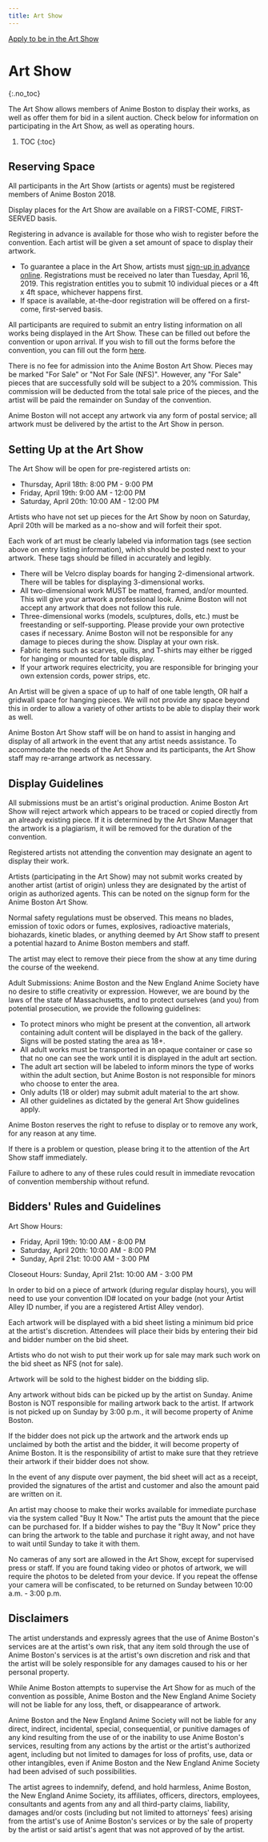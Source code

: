 ```yaml
---
title: Art Show
---
```

<div class="side-submenu col-sm-3 float-right">
  <a href="/AB-Site-Redesign/applications/artshow/art_show_form.html" class="btn btn-secondary">
    Apply to be in the Art Show
  </a>
</div>

# Art Show
{:.no_toc}

The Art Show allows members of Anime Boston to display their works, as well as offer them for bid in a silent auction. Check below for information on participating in the Art Show, as well as operating hours.

1. TOC
{:toc}

## Reserving Space
All participants in the Art Show (artists or agents) must be registered members of Anime Boston 2018.

Display places for the Art Show are available on a FIRST-COME, FIRST-SERVED basis.

Registering in advance is available for those who wish to register before the convention. Each artist will be given a set amount of space to display their artwork.

- To guarantee a place in the Art Show, artists must  [sign-up in advance online](/AB-Site-Redesign/applications/artshow/art_show_form.html). Registrations must be received no later than Tuesday, April 16, 2019. This registration entitles you to submit 10 individual pieces or a 4ft x 4ft space, whichever happens first.
- If space is available, at-the-door registration will be offered on a first-come, first-served basis.

All participants are required to submit an entry listing information on all works being displayed in the Art Show. These can be filled out before the convention or upon arrival. If you wish to fill out the forms before the convention, you can fill out the form [here](/AB-Site-Redesign/applications/artshow/art_show_form.html).

There is no fee for admission into the Anime Boston Art Show. Pieces may be marked "For Sale" or "Not For Sale (NFS)". However, any "For Sale" pieces that are successfully sold will be subject to a 20% commission. This commission will be deducted from the total sale price of the pieces, and the artist will be paid the remainder on Sunday of the convention.

Anime Boston will not accept any artwork via any form of postal service; all artwork must be delivered by the artist to the Art Show in person.

## Setting Up at the Art Show
The Art Show will be open for pre-registered artists on:
- Thursday, April 18th: 8:00 PM - 9:00 PM
- Friday, April 19th: 9:00 AM - 12:00 PM
- Saturday, April 20th: 10:00 AM - 12:00 PM

Artists who have not set up pieces for the Art Show by noon on Saturday, April 20th will be marked as a no-show and will forfeit their spot.

Each work of art must be clearly labeled via information tags (see section above on entry listing information), which should be posted next to your artwork. These tags should be filled in accurately and legibly.
- There will be Velcro display boards for hanging 2-dimensional artwork. There will be tables for displaying 3-dimensional works.
- All two-dimensional work MUST be matted, framed, and/or mounted. This will give your artwork a professional look. Anime Boston will not accept any artwork that does not follow this rule.
- Three-dimensional works (models, sculptures, dolls, etc.) must be freestanding or self-supporting. Please provide your own protective cases if necessary. Anime Boston will not be responsible for any damage to pieces during the show. Display at your own risk.
- Fabric items such as scarves, quilts, and T-shirts may either be rigged for hanging or mounted for table display.
- If your artwork requires electricity, you are responsible for bringing your own extension cords, power strips, etc.

An Artist will be given a space of up to half of one table length, OR half a gridwall space for hanging pieces. We will not provide any space beyond this in order to allow a variety of other artists to be able to display their work as well.

Anime Boston Art Show staff will be on hand to assist in hanging and display of all artwork in the event that any artist needs assistance. To accommodate the needs of the Art Show and its participants, the Art Show staff may re-arrange artwork as necessary.

## Display Guidelines
All submissions must be an artist's original production. Anime Boston Art Show will reject artwork which appears to be traced or copied directly from an already existing piece. If it is determined by the Art Show Manager that the artwork is a plagiarism, it will be removed for the duration of the convention.

Registered artists not attending the convention may designate an agent to display their work.

Artists (participating in the Art Show) may not submit works created by another artist (artist of origin) unless they are designated by the artist of origin as authorized agents. This can be noted on the signup form for the Anime Boston Art Show.

Normal safety regulations must be observed. This means no blades, emission of toxic odors or fumes, explosives, radioactive materials, biohazards, kinetic blades, or anything deemed by Art Show staff to present a potential hazard to Anime Boston members and staff.

The artist may elect to remove their piece from the show at any time during the course of the weekend.

Adult Submissions: Anime Boston and the New England Anime Society have no desire to stifle creativity or expression. However, we are bound by the laws of the state of Massachusetts, and to protect ourselves (and you) from potential prosecution, we provide the following guidelines:
- To protect minors who might be present at the convention, all artwork containing adult content will be displayed in the back of the gallery. Signs will be posted stating the area as 18+.
- All adult works must be transported in an opaque container or case so that no one can see the work until it is displayed in the adult art section.
- The adult art section will be labeled to inform minors the type of works within the adult section, but Anime Boston is not responsible for minors who choose to enter the area.
- Only adults (18 or older) may submit adult material to the art show.
- All other guidelines as dictated by the general Art Show guidelines apply.

Anime Boston reserves the right to refuse to display or to remove any work, for any reason at any time.

If there is a problem or question, please bring it to the attention of the Art Show staff immediately.

Failure to adhere to any of these rules could result in immediate revocation of convention membership without refund.

## Bidders' Rules and Guidelines
Art Show Hours:
- Friday, April 19th: 10:00 AM - 8:00 PM
- Saturday, April 20th: 10:00 AM - 8:00 PM
- Sunday, April 21st: 10:00 AM - 3:00 PM

Closeout Hours: Sunday, April 21st: 10:00 AM - 3:00 PM

In order to bid on a piece of artwork (during regular display hours), you will need to use your convention ID# located on your badge (not your Artist Alley ID number, if you are a registered Artist Alley vendor).

Each artwork will be displayed with a bid sheet listing a minimum bid price at the artist's discretion. Attendees will place their bids by entering their bid and bidder number on the bid sheet.

Artists who do not wish to put their work up for sale may mark such work on the bid sheet as NFS (not for sale).

Artwork will be sold to the highest bidder on the bidding slip.

Any artwork without bids can be picked up by the artist on Sunday. Anime Boston is NOT responsible for mailing artwork back to the artist. If artwork is not picked up on Sunday by 3:00 p.m., it will become property of Anime Boston.

If the bidder does not pick up the artwork and the artwork ends up unclaimed by both the artist and the bidder, it will become property of Anime Boston. It is the responsibility of artist to make sure that they retrieve their artwork if their bidder does not show.

In the event of any dispute over payment, the bid sheet will act as a receipt, provided the signatures of the artist and customer and also the amount paid are written on it.

An artist may choose to make their works available for immediate purchase via the system called "Buy It Now." The artist puts the amount that the piece can be purchased for. If a bidder wishes to pay the "Buy It Now" price they can bring the artwork to the table and purchase it right away, and not have to wait until Sunday to take it with them.

No cameras of any sort are allowed in the Art Show, except for supervised press or staff. If you are found taking video or photos of artwork, we will require the photos to be deleted from your device. If you repeat the offense your camera will be confiscated, to be returned on Sunday between 10:00 a.m. - 3:00 p.m.

## Disclaimers
The artist understands and expressly agrees that the use of Anime Boston's services are at the artist's own risk, that any item sold through the use of Anime Boston's services is at the artist's own discretion and risk and that the artist will be solely responsible for any damages caused to his or her personal property.

While Anime Boston attempts to supervise the Art Show for as much of the convention as possible, Anime Boston and the New England Anime Society will not be liable for any loss, theft, or disappearance of artwork.

Anime Boston and the New England Anime Society will not be liable for any direct, indirect, incidental, special, consequential, or punitive damages of any kind resulting from the use of or the inability to use Anime Boston's services, resulting from any actions by the artist or the artist's authorized agent, including but not limited to damages for loss of profits, use, data or other intangibles, even if Anime Boston and the New England Anime Society had been advised of such possibilities.

The artist agrees to indemnify, defend, and hold harmless, Anime Boston, the New England Anime Society, its affiliates, officers, directors, employees, consultants and agents from any and all third-party claims, liability, damages and/or costs (including but not limited to attorneys' fees) arising from the artist's use of Anime Boston's services or by the sale of property by the artist or said artist's agent that was not approved of by the artist.

